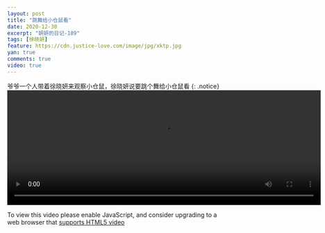```yaml
---
layout: post
title: "跳舞给小仓鼠看"
date: 2020-12-30
excerpt: "妍妍的日记-189"
tags: [徐晓妍]
feature: https://cdn.justice-love.com/image/jpg/xktp.jpg
yan: true
comments: true
video: true
---
```

爷爷一个人带着徐晓妍来观察小仓鼠，徐晓妍说要跳个舞给小仓鼠看
{: .notice}
<video id="my-video" class="video-js vjs-16-9 clipboard" controls preload="auto" width="722" height="264" data-setup="{}">
    <source src="{{ site.staticUrl }}/yanyan/video/tiaowugeixiaocangshukan.mp4" type='video/mp4'>
    <p class="vjs-no-js">
      To view this video please enable JavaScript, and consider upgrading to a web browser that
      <a href="http://videojs.com/html5-video-support/" target="_blank">supports HTML5 video</a>
    </p>
</video>
